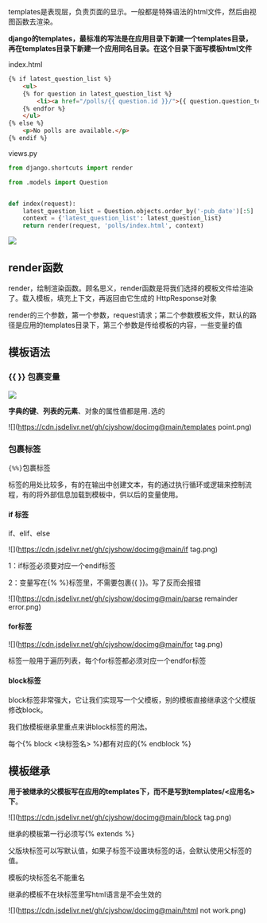 templates是表现层，负责页面的显示。一般都是特殊语法的html文件，然后由视图函数去渲染。



**django的templates，最标准的写法是在应用目录下新建一个templates目录，再在templates目录下新建一个应用同名目录。在这个目录下面写模板html文件**



index.html

```html
{% if latest_question_list %}
    <ul>
    {% for question in latest_question_list %}
        <li><a href="/polls/{{ question.id }}/">{{ question.question_text }}</a></li>
    {% endfor %}
    </ul>
{% else %}
    <p>No polls are available.</p>
{% endif %}
```





views.py

```python
from django.shortcuts import render

from .models import Question


def index(request):
    latest_question_list = Question.objects.order_by('-pub_date')[:5]
    context = {'latest_question_list': latest_question_list}
    return render(request, 'polls/index.html', context)
```



![](https://cdn.jsdelivr.net/gh/cjyshow/docimg@main/render.png)



## render函数

render，绘制渲染函数。顾名思义，render函数是将我们选择的模板文件给渲染了。载入模板，填充上下文，再返回由它生成的 HttpResponse对象



render的三个参数，第一个参数，request请求；第二个参数模板文件，默认的路径是应用的templates目录下，第三个参数是传给模板的内容，一些变量的值





## 模板语法

### {{ }} 包裹变量

![](https://cdn.jsdelivr.net/gh/cjyshow/docimg@main/hellocaijiayu.png)



**字典的键**、**列表的元素**、对象的属性值都是用`.`选的

![](https://cdn.jsdelivr.net/gh/cjyshow/docimg@main/templates point.png)





### 包裹标签
`{%%}`包裹标签

标签的用处比较多，有的在输出中创建文本，有的通过执行循环或逻辑来控制流程，有的将外部信息加载到模板中，供以后的变量使用。

#### if 标签

if、elif、else

![](https://cdn.jsdelivr.net/gh/cjyshow/docimg@main/if tag.png)

1：if标签必须要对应一个endif标签

2：变量写在{% %}标签里，不需要包裹{{ }}。写了反而会报错

![](https://cdn.jsdelivr.net/gh/cjyshow/docimg@main/parse remainder error.png)



#### for标签

![](https://cdn.jsdelivr.net/gh/cjyshow/docimg@main/for tag.png)

标签一般用于遍历列表，每个for标签都必须对应一个endfor标签



#### block标签

block标签非常强大，它让我们实现写一个父模板，别的模板直接继承这个父模版修改block。

我们放模板继承里重点来讲block标签的用法。

每个{% block <块标签名> %}都有对应的{% endblock %}





## 模板继承

**用于被继承的父模板写在应用的templates下，而不是写到templates/<应用名> 下**。

![](https://cdn.jsdelivr.net/gh/cjyshow/docimg@main/block tag.png)



继承的模板第一行必须写{% extends  %}



父版块标签可以写默认值，如果子标签不设置块标签的话，会默认使用父标签的值。



模板的块标签名不能重名



继承的模板不在块标签里写html语言是不会生效的

![](https://cdn.jsdelivr.net/gh/cjyshow/docimg@main/html not work.png)

